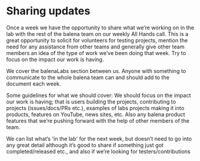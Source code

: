# Sharing updates

Once a week we have the opportunity to share what we’re working on in the lab with the rest of the balena team on our weekly All Hands call. This is a great opportunity to solicit for volunteers for testing projects, mention the need for any assistance from other teams and generally give other team members an idea of the type of work we’ve been doing that week. Try to focus on the impact our work is having.

We cover the balenaLabs section between us. Anyone with something to communicate to the whole balena team can and should add to the document each week.

Some guidelines for what we should cover:
We should focus on the impact our work is having; that is users building the projects, contributing to projects (issues/docs/PRs etc.), examples of labs projects making it into products, features on YouTube, news sites, etc. Also any balena product features that we’re pushing forward with the help of other members of the team.

We can list what’s 'in the lab' for the next week, but doesn’t need to go into any great detail although it’s good to share if something just got completed/released etc., and also if we’re looking for testers/contributions
